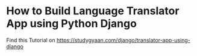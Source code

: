 # How to Build Language Translator App using Python Django

Find this Tutorial on https://studygyaan.com/django/translator-app-using-django
